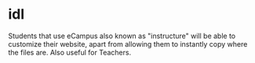 # idl
Students that use eCampus also known as "instructure" will be able to customize their website, apart from allowing them to instantly copy where the files are. Also useful for Teachers.
